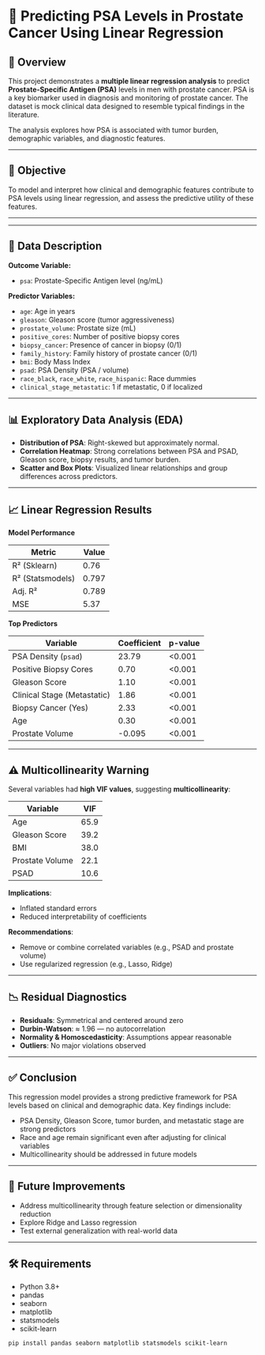 # 🔬 Predicting PSA Levels in Prostate Cancer Using Linear Regression

## 📘 Overview

This project demonstrates a **multiple linear regression analysis** to predict **Prostate-Specific Antigen (PSA)** levels in men with prostate cancer. PSA is a key biomarker used in diagnosis and monitoring of prostate cancer. The dataset is mock clinical data designed to resemble typical findings in the literature.

The analysis explores how PSA is associated with tumor burden, demographic variables, and diagnostic features.

---

## 🎯 Objective

To model and interpret how clinical and demographic features contribute to PSA levels using linear regression, and assess the predictive utility of these features.

---

---

## 🧪 Data Description

**Outcome Variable:**
- `psa`: Prostate-Specific Antigen level (ng/mL)

**Predictor Variables:**
- `age`: Age in years  
- `gleason`: Gleason score (tumor aggressiveness)  
- `prostate_volume`: Prostate size (mL)  
- `positive_cores`: Number of positive biopsy cores  
- `biopsy_cancer`: Presence of cancer in biopsy (0/1)  
- `family_history`: Family history of prostate cancer (0/1)  
- `bmi`: Body Mass Index  
- `psad`: PSA Density (PSA / volume)  
- `race_black`, `race_white`, `race_hispanic`: Race dummies  
- `clinical_stage_metastatic`: 1 if metastatic, 0 if localized  

---

## 📊 Exploratory Data Analysis (EDA)

- **Distribution of PSA**: Right-skewed but approximately normal.  
- **Correlation Heatmap**: Strong correlations between PSA and PSAD, Gleason score, biopsy results, and tumor burden.  
- **Scatter and Box Plots**: Visualized linear relationships and group differences across predictors.  

---

## 📈 Linear Regression Results

**Model Performance**

| Metric      | Value |
|-------------|-------|
| R² (Sklearn)        | 0.76  |
| R² (Statsmodels)    | 0.797 |
| Adj. R²             | 0.789 |
| MSE                 | 5.37  |

**Top Predictors**

| Variable                    | Coefficient | p-value |
|-----------------------------|-------------|---------|
| PSA Density (`psad`)        | 23.79       | <0.001  |
| Positive Biopsy Cores       | 0.70        | <0.001  |
| Gleason Score               | 1.10        | <0.001  |
| Clinical Stage (Metastatic) | 1.86        | <0.001  |
| Biopsy Cancer (Yes)         | 2.33        | <0.001  |
| Age                         | 0.30        | <0.001  |
| Prostate Volume             | -0.095      | <0.001  |

---

## ⚠️ Multicollinearity Warning

Several variables had **high VIF values**, suggesting **multicollinearity**:

| Variable       | VIF  |
|----------------|------|
| Age            | 65.9 |
| Gleason Score  | 39.2 |
| BMI            | 38.0 |
| Prostate Volume | 22.1 |
| PSAD           | 10.6 |

**Implications**:
- Inflated standard errors
- Reduced interpretability of coefficients

**Recommendations**:
- Remove or combine correlated variables (e.g., PSAD and prostate volume)
- Use regularized regression (e.g., Lasso, Ridge)

---

## 📉 Residual Diagnostics

- **Residuals**: Symmetrical and centered around zero  
- **Durbin-Watson**: ≈ 1.96 — no autocorrelation  
- **Normality & Homoscedasticity**: Assumptions appear reasonable  
- **Outliers**: No major violations observed  

---

## ✅ Conclusion

This regression model provides a strong predictive framework for PSA levels based on clinical and demographic data. Key findings include:

- PSA Density, Gleason Score, tumor burden, and metastatic stage are strong predictors
- Race and age remain significant even after adjusting for clinical variables
- Multicollinearity should be addressed in future models

---

## 📎 Future Improvements

- Address multicollinearity through feature selection or dimensionality reduction
- Explore Ridge and Lasso regression
- Test external generalization with real-world data

---

## 🛠️ Requirements

- Python 3.8+
- pandas  
- seaborn  
- matplotlib  
- statsmodels  
- scikit-learn  

```bash
pip install pandas seaborn matplotlib statsmodels scikit-learn
